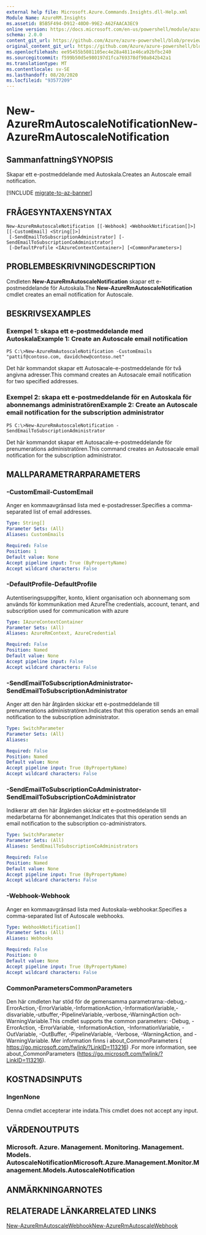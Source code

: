 ```yaml
---
external help file: Microsoft.Azure.Commands.Insights.dll-Help.xml
Module Name: AzureRM.Insights
ms.assetid: B5B5F494-D912-40D0-99E2-A62FAACA3EC9
online version: https://docs.microsoft.com/en-us/powershell/module/azurerm.insights/new-azurermautoscalenotification
schema: 2.0.0
content_git_url: https://github.com/Azure/azure-powershell/blob/preview/src/ResourceManager/Insights/Commands.Insights/help/New-AzureRmAutoscaleNotification.md
original_content_git_url: https://github.com/Azure/azure-powershell/blob/preview/src/ResourceManager/Insights/Commands.Insights/help/New-AzureRmAutoscaleNotification.md
ms.openlocfilehash: ee95455b5081105ec4e28a4811e46ca92bfbc240
ms.sourcegitcommit: f599b50d5e980197d1fca769378df90a842b42a1
ms.translationtype: MT
ms.contentlocale: sv-SE
ms.lasthandoff: 08/20/2020
ms.locfileid: "93577209"
---
```

# <span data-ttu-id="f3e8a-101">New-AzureRmAutoscaleNotification</span><span class="sxs-lookup"><span data-stu-id="f3e8a-101">New-AzureRmAutoscaleNotification</span></span>

## <span data-ttu-id="f3e8a-102">Sammanfattning</span><span class="sxs-lookup"><span data-stu-id="f3e8a-102">SYNOPSIS</span></span>
<span data-ttu-id="f3e8a-103">Skapar ett e-postmeddelande med Autoskala.</span><span class="sxs-lookup"><span data-stu-id="f3e8a-103">Creates an Autoscale email notification.</span></span>

[!INCLUDE [migrate-to-az-banner](../../includes/migrate-to-az-banner.md)]

## <span data-ttu-id="f3e8a-104">FRÅGESYNTAXEN</span><span class="sxs-lookup"><span data-stu-id="f3e8a-104">SYNTAX</span></span>

```
New-AzureRmAutoscaleNotification [[-Webhook] <WebhookNotification[]>] [[-CustomEmail] <String[]>]
 [-SendEmailToSubscriptionAdministrator] [-SendEmailToSubscriptionCoAdministrator] 
 [-DefaultProfile <IAzureContextContainer>] [<CommonParameters>]
```

## <span data-ttu-id="f3e8a-105">PROBLEMBESKRIVNING</span><span class="sxs-lookup"><span data-stu-id="f3e8a-105">DESCRIPTION</span></span>
<span data-ttu-id="f3e8a-106">Cmdleten **New-AzureRmAutoscaleNotification** skapar ett e-postmeddelande för Autoskala.</span><span class="sxs-lookup"><span data-stu-id="f3e8a-106">The **New-AzureRmAutoscaleNotification** cmdlet creates an email notification for Autoscale.</span></span>

## <span data-ttu-id="f3e8a-107">BESKRIVS</span><span class="sxs-lookup"><span data-stu-id="f3e8a-107">EXAMPLES</span></span>

### <span data-ttu-id="f3e8a-108">Exempel 1: skapa ett e-postmeddelande med Autoskala</span><span class="sxs-lookup"><span data-stu-id="f3e8a-108">Example 1: Create an Autoscale email notification</span></span>
```
PS C:\>New-AzureRmAutoscaleNotification -CustomEmails "pattif@contoso.com, davidchew@contoso.net"
```

<span data-ttu-id="f3e8a-109">Det här kommandot skapar ett Autosacale-e-postmeddelande för två angivna adresser.</span><span class="sxs-lookup"><span data-stu-id="f3e8a-109">This command creates an Autosacale email notification for two specified addresses.</span></span>

### <span data-ttu-id="f3e8a-110">Exempel 2: skapa ett e-postmeddelande för en Autoskala för abonnemangs administratören</span><span class="sxs-lookup"><span data-stu-id="f3e8a-110">Example 2: Create an Autoscale email notification for the subscription administrator</span></span>
```
PS C:\>New-AzureRmAutoscaleNotification -SendEmailToSubscriptionAdministrator
```

<span data-ttu-id="f3e8a-111">Det här kommandot skapar ett Autosacale-e-postmeddelande för prenumerations administratören.</span><span class="sxs-lookup"><span data-stu-id="f3e8a-111">This command creates an Autosacale email notification for the subscription administrator.</span></span>

## <span data-ttu-id="f3e8a-112">MALLPARAMETRAR</span><span class="sxs-lookup"><span data-stu-id="f3e8a-112">PARAMETERS</span></span>

### <span data-ttu-id="f3e8a-113">-CustomEmail</span><span class="sxs-lookup"><span data-stu-id="f3e8a-113">-CustomEmail</span></span>
<span data-ttu-id="f3e8a-114">Anger en kommaavgränsad lista med e-postadresser.</span><span class="sxs-lookup"><span data-stu-id="f3e8a-114">Specifies a comma-separated list of email addresses.</span></span>

```yaml
Type: String[]
Parameter Sets: (All)
Aliases: CustomEmails

Required: False
Position: 1
Default value: None
Accept pipeline input: True (ByPropertyName)
Accept wildcard characters: False
```

### <span data-ttu-id="f3e8a-115">-DefaultProfile</span><span class="sxs-lookup"><span data-stu-id="f3e8a-115">-DefaultProfile</span></span>
<span data-ttu-id="f3e8a-116">Autentiseringsuppgifter, konto, klient organisation och abonnemang som används för kommunikation med Azure</span><span class="sxs-lookup"><span data-stu-id="f3e8a-116">The credentials, account, tenant, and subscription used for communication with azure</span></span>

```yaml
Type: IAzureContextContainer
Parameter Sets: (All)
Aliases: AzureRmContext, AzureCredential

Required: False
Position: Named
Default value: None
Accept pipeline input: False
Accept wildcard characters: False
```

### <span data-ttu-id="f3e8a-117">-SendEmailToSubscriptionAdministrator</span><span class="sxs-lookup"><span data-stu-id="f3e8a-117">-SendEmailToSubscriptionAdministrator</span></span>
<span data-ttu-id="f3e8a-118">Anger att den här åtgärden skickar ett e-postmeddelande till prenumerations administratören.</span><span class="sxs-lookup"><span data-stu-id="f3e8a-118">Indicates that this operation sends an email notification to the subscription administrator.</span></span>

```yaml
Type: SwitchParameter
Parameter Sets: (All)
Aliases: 

Required: False
Position: Named
Default value: None
Accept pipeline input: True (ByPropertyName)
Accept wildcard characters: False
```

### <span data-ttu-id="f3e8a-119">-SendEmailToSubscriptionCoAdministrator</span><span class="sxs-lookup"><span data-stu-id="f3e8a-119">-SendEmailToSubscriptionCoAdministrator</span></span>
<span data-ttu-id="f3e8a-120">Indikerar att den här åtgärden skickar ett e-postmeddelande till medarbetarna för abonnemanget.</span><span class="sxs-lookup"><span data-stu-id="f3e8a-120">Indicates that this operation sends an email notification to the subscription co-administrators.</span></span>

```yaml
Type: SwitchParameter
Parameter Sets: (All)
Aliases: SendEmailToSubscriptionCoAdministrators

Required: False
Position: Named
Default value: None
Accept pipeline input: True (ByPropertyName)
Accept wildcard characters: False
```

### <span data-ttu-id="f3e8a-121">-Webhook</span><span class="sxs-lookup"><span data-stu-id="f3e8a-121">-Webhook</span></span>
<span data-ttu-id="f3e8a-122">Anger en kommaavgränsad lista med Autoskala-webhookar.</span><span class="sxs-lookup"><span data-stu-id="f3e8a-122">Specifies a comma-separated list of Autoscale webhooks.</span></span>

```yaml
Type: WebhookNotification[]
Parameter Sets: (All)
Aliases: Webhooks

Required: False
Position: 0
Default value: None
Accept pipeline input: True (ByPropertyName)
Accept wildcard characters: False
```

### <span data-ttu-id="f3e8a-123">CommonParameters</span><span class="sxs-lookup"><span data-stu-id="f3e8a-123">CommonParameters</span></span>
<span data-ttu-id="f3e8a-124">Den här cmdleten har stöd för de gemensamma parametrarna:-debug,-ErrorAction,-ErrorVariable,-InformationAction,-InformationVariable,-disvariable,-utbuffer,-PipelineVariable,-verbose,-WarningAction och-WarningVariable.</span><span class="sxs-lookup"><span data-stu-id="f3e8a-124">This cmdlet supports the common parameters: -Debug, -ErrorAction, -ErrorVariable, -InformationAction, -InformationVariable, -OutVariable, -OutBuffer, -PipelineVariable, -Verbose, -WarningAction, and -WarningVariable.</span></span> <span data-ttu-id="f3e8a-125">Mer information finns i about_CommonParameters ( https://go.microsoft.com/fwlink/?LinkID=113216) .</span><span class="sxs-lookup"><span data-stu-id="f3e8a-125">For more information, see about_CommonParameters (https://go.microsoft.com/fwlink/?LinkID=113216).</span></span>

## <span data-ttu-id="f3e8a-126">KOSTNADS</span><span class="sxs-lookup"><span data-stu-id="f3e8a-126">INPUTS</span></span>

### <span data-ttu-id="f3e8a-127">Ingen</span><span class="sxs-lookup"><span data-stu-id="f3e8a-127">None</span></span>
<span data-ttu-id="f3e8a-128">Denna cmdlet accepterar inte indata.</span><span class="sxs-lookup"><span data-stu-id="f3e8a-128">This cmdlet does not accept any input.</span></span>

## <span data-ttu-id="f3e8a-129">VÄRDEN</span><span class="sxs-lookup"><span data-stu-id="f3e8a-129">OUTPUTS</span></span>

### <span data-ttu-id="f3e8a-130">Microsoft. Azure. Management. Monitoring. Management. Models. AutoscaleNotification</span><span class="sxs-lookup"><span data-stu-id="f3e8a-130">Microsoft.Azure.Management.Monitor.Management.Models.AutoscaleNotification</span></span>

## <span data-ttu-id="f3e8a-131">ANMÄRKNINGAR</span><span class="sxs-lookup"><span data-stu-id="f3e8a-131">NOTES</span></span>

## <span data-ttu-id="f3e8a-132">RELATERADE LÄNKAR</span><span class="sxs-lookup"><span data-stu-id="f3e8a-132">RELATED LINKS</span></span>

[<span data-ttu-id="f3e8a-133">New-AzureRmAutoscaleWebhook</span><span class="sxs-lookup"><span data-stu-id="f3e8a-133">New-AzureRmAutoscaleWebhook</span></span>](./New-AzureRmAutoscaleWebhook.md)


